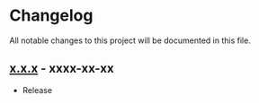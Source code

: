 # Changelog
All notable changes to this project will be documented in this file.

## [x.x.x](https://github.com/keycash/magento1-keycash/tree/x.x.x) - xxxx-xx-xx
* Release
